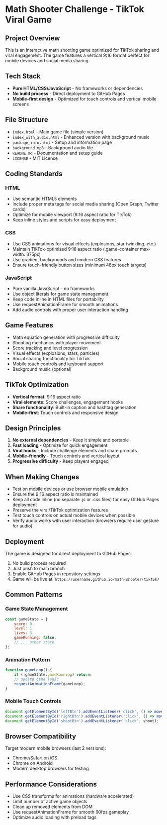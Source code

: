 # Math Shooter Challenge - TikTok Viral Game

## Project Overview

This is an interactive math shooting game optimized for TikTok sharing and viral engagement. The game features a vertical 9:16 format perfect for mobile devices and social media sharing.

## Tech Stack

- **Pure HTML/CSS/JavaScript** - No frameworks or dependencies
- **No build process** - Direct deployment to GitHub Pages
- **Mobile-first design** - Optimized for touch controls and vertical mobile screens

## File Structure

- `index.html` - Main game file (simple version)
- `index_with_audio.html` - Enhanced version with background music
- `package_info.html` - Setup and information page
- `background.mp3` - Background audio file
- `README.md` - Documentation and setup guide
- `LICENSE` - MIT License

## Coding Standards

### HTML
- Use semantic HTML5 elements
- Include proper meta tags for social media sharing (Open Graph, Twitter cards)
- Optimize for mobile viewport (9:16 aspect ratio for TikTok)
- Keep inline styles and scripts for easy deployment

### CSS
- Use CSS animations for visual effects (explosions, star twinkling, etc.)
- Maintain TikTok-optimized 9:16 aspect ratio (.game-container max-width: 375px)
- Use gradient backgrounds and modern CSS features
- Ensure touch-friendly button sizes (minimum 48px touch targets)

### JavaScript
- Pure vanilla JavaScript - no frameworks
- Use object literals for game state management
- Keep code inline in HTML files for portability
- Use requestAnimationFrame for smooth animations
- Add audio controls with proper user interaction handling

## Game Features

- Math equation generation with progressive difficulty
- Shooting mechanics with player movement
- Score tracking and level progression
- Visual effects (explosions, stars, particles)
- Social sharing functionality for TikTok
- Mobile touch controls and keyboard support
- Background music (optional)

## TikTok Optimization

- **Vertical format**: 9:16 aspect ratio
- **Viral elements**: Score challenges, engagement hooks
- **Share functionality**: Built-in caption and hashtag generation
- **Mobile-first**: Touch controls and responsive design

## Design Principles

1. **No external dependencies** - Keep it simple and portable
2. **Fast loading** - Optimize for quick engagement
3. **Viral hooks** - Include challenge elements and share prompts
4. **Mobile-friendly** - Touch controls and vertical layout
5. **Progressive difficulty** - Keep players engaged

## When Making Changes

- Test on mobile devices or use browser mobile emulation
- Ensure the 9:16 aspect ratio is maintained
- Keep all code inline (no separate .js or .css files) for easy GitHub Pages deployment
- Preserve the viral/TikTok optimization features
- Test touch controls on actual mobile devices when possible
- Verify audio works with user interaction (browsers require user gesture for audio)

## Deployment

The game is designed for direct deployment to GitHub Pages:
1. No build process required
2. Just push to main branch
3. Enable GitHub Pages in repository settings
4. Game will be live at: `https://username.github.io/math-shooter-tiktok/`

## Common Patterns

### Game State Management
```javascript
const gameState = {
    score: 0,
    level: 1,
    lives: 3,
    gameRunning: false,
    // ... other state
};
```

### Animation Pattern
```javascript
function gameLoop() {
    if (!gameState.gameRunning) return;
    // Update game logic
    requestAnimationFrame(gameLoop);
}
```

### Mobile Touch Controls
```javascript
document.getElementById('leftBtn').addEventListener('click', () => movePlayer('left'));
document.getElementById('rightBtn').addEventListener('click', () => movePlayer('right'));
document.getElementById('shootBtn').addEventListener('click', shoot);
```

## Browser Compatibility

Target modern mobile browsers (last 2 versions):
- Chrome/Safari on iOS
- Chrome on Android
- Modern desktop browsers for testing

## Performance Considerations

- Use CSS transforms for animations (hardware accelerated)
- Limit number of active game objects
- Clean up removed elements from DOM
- Use requestAnimationFrame for smooth 60fps gameplay
- Optimize audio loading with preload tags
